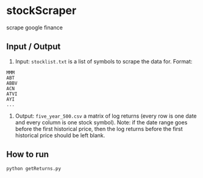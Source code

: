 # stockScraper
scrape google finance

## Input / Output

1. Input: `stocklist.txt` is a list of symbols to scrape the data for. Format:

```
MMM
ABT
ABBV
ACN
ATVI
AYI
...
```

1. Output: `five_year_500.csv` a matrix of log returns (every row is one date and every column is one stock symbol). Note: if the date range goes before the first historical price, then the log returns before the first historical price should be left blank.

## How to run
`python getReturns.py`